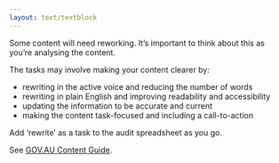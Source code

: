 ```yaml
---
layout: text/textblock
---
```


Some content will need reworking. It’s important to think about this as you’re analysing the content.

The tasks may involve making your content clearer by:
- rewriting in the active voice and reducing the number of words
- rewriting in plain English and improving readability and accessibility
- updating the information to be accurate and current
- making the content task-focused and including a call-to-action

Add ‘rewrite’ as a task to the audit spreadsheet as you go.

See [GOV.AU Content Guide](https://guides.service.gov.au/content-guide/).
